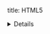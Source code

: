 title: HTML5 <details> 标签
toc: true
categories: 技术
date: 2014-11-30 12:54:43
tags:
- html5
---

HTML5 中新增的`<details>`标签允许用户创建一个可展开折叠的元件，让一段文字或标题包含一些隐藏的信息。

<!-- more -->

## 用法

一般情况下，`details`用来对显示在页面的内容做进一步骤解释。其展现出来的效果和jQuery手风琴插件差不多。

其大致写法如下：

```html
<details>
    <summary>Google Nexus 6</summary>
    <p>商品详情：</p>
    <dl>
        <dt>屏幕</dt>
        <dd>5.96” 2560x1440 QHD AMOLED display (493 ppi)</dd>
        <dt>电池</dt>
        <dd>3220 mAh</dd>
        <dt>相机</dt>
        <dd>13MP rear-facing with optical image stabilization 2MP front-facing</dd>
        <dt>处理器</dt>
        <dd>Qualcomm® Snapdragon™ 805 processor</dd>
    </dl>
</details>
```

首先是`<details>`标签，里面接着是标题`<summary>`，这里面的内容一般简短，具有总结性，会展示在页面。接着可以跟任意类型的HTML元素作为详情内容，这些内容需要在点击`<summary>`才会呈现。

上面代码呈现出来的效果会是下面这样的：

![html5 details tag](/asset/posts/2014-11-30-html5-details-tag/html5_details_tag.gif)


最开始详情是隐藏的，当点击时都会展现。

### open 属性

当然，你也可以通过给`<details>`标签设置`open`属性让它默认为展开状态。

```html
<details open>
    <summary>Google Nexus 6</summary>
    <p>商品详情：</p>
    <dl>
        <dt>屏幕</dt>
        <dd>5.96” 2560x1440 QHD AMOLED display (493 ppi)</dd>
        <dt>电池</dt>
        <dd>3220 mAh</dd>
        <dt>相机</dt>
        <dd>13MP rear-facing with optical image stabilization 2MP front-facing</dd>
        <dt>处理器</dt>
        <dd>Qualcomm® Snapdragon™ 805 processor</dd>
    </dl>
</details>
```

此时默认会把详情展开，而点击标题后会折叠起来。

## 示例

示例如上面那样，预览在线版本可[点击此处](http://sandbox.runjs.cn/show/hjotymth)。


## 浏览器兼容性

由于是HTML5新标签，浏览器支持情况不是很理想。从来自[caniuse](http://caniuse.com/#feat=details)的数据来看，目前仅Chrome, Safari 8+ 和Opera 26+支持此标签。

可喜的是，如果你在caniuse开启了「显示来自UC浏览器的结果」 选项的话，会发现，国产的UC浏览器也支持了此标签。

![can i use details tag](/asset/posts/2014-11-30-html5-details-tag/browser_compatability.jpg)

## Polyfill

既然支持情况如此不理解，那么使用垫片（polyfill）就很有必要了。

垫片就是在那些不支持此特性的浏览器上使用JavaScript来手动模拟，看起来好像是浏览器支持了一样。

[chemerisuk](http://www.smashingmagazine.com/author/maksim-chemerisuk/?rel=author)给出了他的一个实现，源码在[GitHub上](https://github.com/chemerisuk/better-
[details-polyfill)，具体的实现思路也写成了博文发到了[Smashing Magazine](http://www.smashingmagazine.com/2014/11/28/complete-polyfill-html5-details-element/)，用法可参见GitHub。


## 参考及引用

- [HTML &lt;details&gt; Tag](http://www.w3schools.com/tags/tag_details.asp)
- [HTML &lt;dt&gt; Tag](http://www.w3schools.com/tags/tag_dt.asp)
- [Making A Complete Polyfill For The HTML5 Details Element](http://www.smashingmagazine.com/2014/11/28/complete-polyfill-html5-details-element/)
- [better-details-polyfill](https://github.com/chemerisuk/better-details-polyfill)
